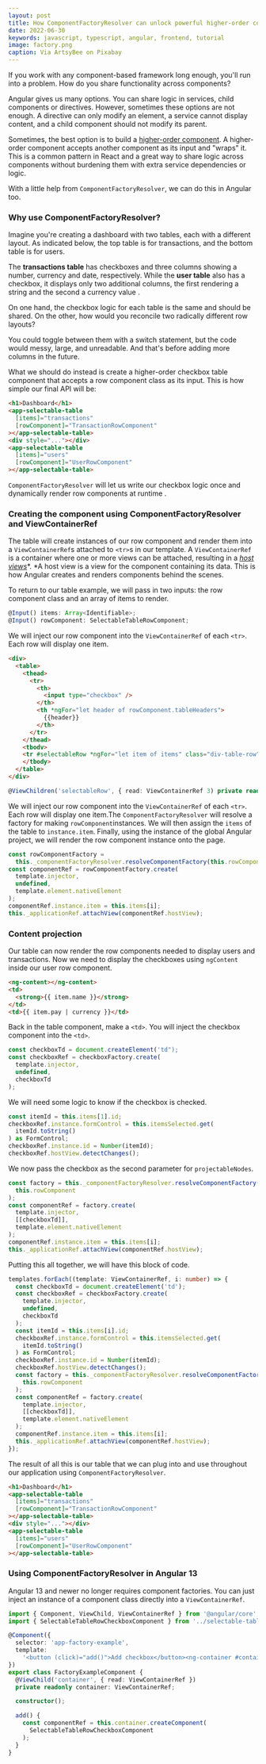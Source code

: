 ```yaml
---
layout: post
title: How ComponentFactoryResolver can unlock powerful higher-order components
date: 2022-06-30
keywords: javascript, typescript, angular, frontend, tutorial
image: factory.png
caption: Via ArtsyBee on Pixabay
---
```


If you work with any component-based framework long enough, you'll run into a problem. How do you share functionality across components?

Angular gives us many options. You can share logic in services, child components or directives. However, sometimes these options are not enough. A directive can only modify an element, a service cannot display content, and a child component should not modify its parent.

Sometimes, the best option is to build a [higher-order component](https://reactjs.org/docs/higher-order-components.html). A higher-order component accepts another component as its input and "wraps" it. This is a common pattern in React and a great way to share logic across components without burdening them with extra service dependencies or logic.

With a little help from `ComponentFactoryResolver`, we can do this in Angular too.

### Why use ComponentFactoryResolver?

Imagine you're creating a dashboard with two tables, each with a different layout. As indicated below, the top table is for transactions, and the bottom table is for users.

<InlineImage filename="transaction-table.png" alt="A screenshot of a table showing two transactions. It has columns for transaction ID, amount and details" />

<InlineImage filename="user-table.png" alt="A screenshot of a table showing two users. It has columns for user name and salary" />

The **transactions table** has checkboxes and three columns showing a number, currency and date, respectively. While the **user table** also has a checkbox, it displays only two additional columns, the first rendering a string and the second a currency value .

On one hand, the checkbox logic for each table is the same and should be shared. On the other, how would you reconcile two radically different row layouts?

You could toggle between them with a switch statement, but the code would messy, large, and unreadable. And that's before adding more columns in the future.

What we should do instead is create a higher-order checkbox table component that accepts a row component class as its input. This is how simple our final API will be:

```html
<h1>Dashboard</h1>
<app-selectable-table
  [items]="transactions"
  [rowComponent]="TransactionRowComponent"
></app-selectable-table>
<div style="..."></div>
<app-selectable-table
  [items]="users"
  [rowComponent]="UserRowComponent"
></app-selectable-table>
```

`ComponentFactoryResolver` will let us write our checkbox logic once and dynamically render row components at runtime .

### Creating the component using ComponentFactoryResolver and ViewContainerRef

The table will create instances of our row component and render them into a `ViewContainerRef`s attached to `<tr>`s in our template. A `ViewContainerRef` is a container where one or more views can be attached, resulting in a [_host views_](https://angular.io/api/core/ViewContainerRef#description 'https://angular.io/api/core/ViewContainerRef#description')*. *A host view is a view for the component containing its data. This is how Angular creates and renders components behind the scenes.

To return to our table example, we will pass in two inputs: the row component class and an array of items to render.

```typescript
@Input() items: Array<Identifiable>;
@Input() rowComponent: SelectableTableRowComponent;
```

We will inject our row component into the `ViewContainerRef` of each `<tr>`. Each row will display one item.

```html
<div>
  <table>
    <thead>
      <tr>
        <th>
          <input type="checkbox" />
        </th>
        <th *ngFor="let header of rowComponent.tableHeaders">
          {{header}}
        </th>
      </tr>
    </thead>
    <tbodv>
    <tr #selectableRow *ngFor="let item of items" class="div-table-row"></tr>
    </tbody>
  </table>
</div>
```

```typescript
@ViewChildren('selectableRow', { read: ViewContainerRef 3) private readonly rowTemplates: QueryList<ViewContainerRef>;
```

We will inject our row component into the `ViewContainerRef` of each `<tr>`. Each row will display one item.The `ComponentFactoryResolver` will resolve a factory for making `rowComponent`instances. We will then assign the `items` of the table to `instance.item`. Finally, using the instance of the global Angular project, we will render the row component instance onto the page.

```typescript
const rowComponentFactory =
  this._componentFactoryResolver.resolveComponentFactory(this.rowComponent);
const componentRef = rowComponentFactory.create(
  template.injector,
  undefined,
  template.element.nativeElement
);
componentRef.instance.item = this.items[i];
this._applicationRef.attachView(componentRef.hostView);
```

### Content projection

Our table can now render the row components needed to display users and transactions. Now we need to display the checkboxes using `ngContent` inside our user row component.

```html
<ng-content></ng-content>
<td>
  <strong>{{ item.name }}</strong>
</td>
<td>{{ item.pay | currency }}</td>
```

Back in the table component, make a `<td>`. You will inject the checkbox component into the `<td>`.

```typescript
const checkboxTd = document.createElement('td");
const checkboxRef = checkboxFactory.create(
  template.injector,
  undefined,
  checkboxTd
);
```

We will need some logic to know if the checkbox is checked.

```typescript
const itemId = this.items[1].id;
checkboxRef.instance.formControl = this.itemsSelected.get(
  itemId.toString()
) as FormControl;
checkboxRef.instance.id = Number(itemId);
checkboxRef.hostView.detectChanges();
```

We now pass the checkbox as the second parameter for `projectableNodes`.

```typescript
const factory = this._componentFactoryResolver.resolveComponentFactory(
  this.rowComponent
);
const componentRef = factory.create(
  template.injector,
  [[checkboxTd]],
  template.element.nativeElement
);
componentRef.instance.item = this.items[i];
this._applicationRef.attachView(componentRef.hostView);
```

Putting this all together, we will have this block of code.

```typescript
templates.forEach((template: ViewContainerRef, i: number) => {
  const checkboxTd = document.createElement('td');
  const checkboxRef = checkboxFactory.create(
    template.injector,
    undefined,
    checkboxTd
  );
  const itemId = this.items[i].id;
  checkboxRef.instance.formControl = this.itemsSelected.get(
    itemId.toString()
  ) as FormControl;
  checkboxRef.instance.id = Number(itemId);
  checkboxRef.hostView.detectChanges();
  const factory = this._componentFactoryResolver.resolveComponentFactory(
    this.rowComponent
  );
  const componentRef = factory.create(
    template.injector,
    [[checkboxTd]],
    template.element.nativeElement
  );
  componentRef.instance.item = this.items[i];
  this._applicationRef.attachView(componentRef.hostView);
});
```

The result of all this is our table that we can plug into and use throughout our application using `ComponentFactoryResolver`.

```html
<h1>Dashboard</h1>
<app-selectable-table
  [items]="transactions"
  [rowComponent]="TransactionRowComponent"
></app-selectable-table>
<div style="..."></div>
<app-selectable-table
  [items]="users"
  [rowComponent]="UserRowComponent"
></app-selectable-table>
```

### Using ComponentFactoryResolver in Angular 13

Angular 13 and newer no longer requires component factories. You can just inject an instance of a component class directly into a `ViewContainerRef`.

```typescript
import { Component, ViewChild, ViewContainerRef } from '@angular/core';
import { SelectableTableRowCheckboxComponent } from '../selectable-table-row-checkbox/selectable-table-row-checkbox.component';

@Component({
  selector: 'app-factory-example',
  template:
    '<button (click)="add()">Add checkbox</button><ng-container #container></ng-container>'
})
export class FactoryExampleComponent {
  @ViewChild('container', { read: ViewContainerRef })
  private readonly container: ViewContainerRef;

  constructor();

  add() {
    const componentRef = this.container.createComponent(
      SelectableTableRowCheckboxComponent
    );
  }
}
```

<script lang="ts">
  import InlineImage from '$lib/components/inline-image.svelte'
</script>
